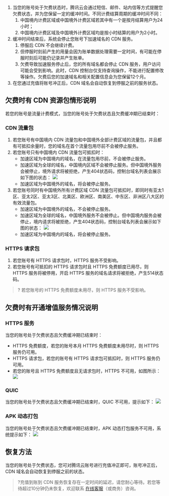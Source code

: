 


1. 当您的账号处于欠费状态时，腾讯云会通过短信、邮件、站内信等方式提醒您欠费状态，并为您保留一定的缓冲时间。不同计费结算周期的缓冲时间不同：
	1. 中国境内计费区域或中国境外计费区域若其中有一个是按月结算用户为24小时；
	2. 中国境内计费区域及中国境外计费区域均是按小时结算的用户为2小时。
2. 缓冲时间结束后，系统会停止您账号下加速域名的 CDN 服务。
	1. 停服后 CDN 不会继续计费。
	2. 但停服时刻前产生的用量会因为账单数据处理需要一定时间，有可能在停服时刻后可能仍记录并产生账单。
	3. 欠费导致加速服务停止后，您的所有域名都会停止 CDN 服务，用户访问可能会受到影响。此时，CDN 控制台仅支持查询操作，不能进行配置修改等操作。欠费后您的加速域名和相关配置信息会为您保留12个月。
3. 在您通过充值将账号冲正后，CDN 域名会自动恢复到停服之前的服务状态。

## 欠费时有 CDN 资源包情形说明
若您的账号是流量计费模式，当您的账号处于欠费状态且欠费缓冲期已结束时：
### CDN 流量包
1. 若您账号有中国境内 CDN 流量包和中国境外全部计费区域的流量包，并且都有可抵扣余量时，您的域名在首个流量包用尽前不会被停止服务。
2. 若您账号只有中国境内 CDN 流量包可抵扣时：
	- 加速区域为中国境内的域名，在流量包用尽前，不会被停止服务。
	- 加速区域为全球的域名，中国境内区域不会被停止服务。但中国境外服务会被停止，境外请求将被拒绝，产生404状态码，控制台域名列表会展示如下图的状态：
![](https://qcloudimg.tencent-cloud.cn/raw/34b8c3426bfe0e3dc6e6b2cee3ec0622.png)
	- 加速区域为中国境外的域名，将会被停止服务。
3. 若您账号同时有中国境外所有计费区域 CDN 流量包可抵扣时，即同时有亚太1区、亚太2区、亚太3区、北美区、欧洲区、南美区、中东区、非洲区八大区的有效流量包。
	- 加速区域为中国境外的域名，不会被停止服务。
	- 加速区域为全球的域名，中国境外服务不会被停止。但中国境内服务会被停止，境内请求将被拒绝，产生404状态码，控制台域名列表会展示如下图的状态：
![](https://qcloudimg.tencent-cloud.cn/raw/737c642904ed3be795ea2efddeac3b51.png)
	- 加速区域为中国境内的域名，将会被停止服务。

### HTTPS 请求包
1. 若您账号有 HTTPS 请求包时，HTTPS 服务不受影响。
2. 若您账号有可抵扣的 HTTPS 请求包时且 HTTPS 免费额度已用尽，则 HTTPS 服务将被停用，开启 HTTPS 服务的域名请求将被拒绝，产生514状态码。

>? 若您账号的 HTTPS 免费额度未用尽，则 HTTPS 服务不受影响。


## 欠费时有开通增值服务情况说明
### HTTPS 服务
当您的账号处于欠费状态且欠费缓冲期已结束时：
- HTTPS 免费额度，若您的账号本月 HTTPS 免费额度未用尽时，则 HTTPS 服务仍可用。
- HTTPS 请求包，若您的账号有 HTTPS 请求包可抵扣时，则 HTTPS 服务仍可用。
- 若您的账号且 HTTPS 免费额度且无请求包时，HTTPS 不可用，如图所示：
![](https://qcloudimg.tencent-cloud.cn/raw/9ff3076703334f73d2e8ad047c96c4cd.png)

### QUIC
当您的账号处于欠费状态且欠费缓冲期已结束时，QUIC 不可用，提示如下：
![](https://qcloudimg.tencent-cloud.cn/raw/249ee9104ac5e6cd0924ecce3205ae7b.png)

### APK 动态打包
当您的账号处于欠费状态且欠费缓冲期已结束时，APK 动态打包服务不可用，系统提示如下：
![](https://qcloudimg.tencent-cloud.cn/raw/8386b1570c0f5e251150383c161df927.png)

## 恢复方法
当您的账号处于欠费状态，您可对腾讯云账号进行充值冲正即可，账号冲正后，CDN 域名会自动恢复到停服之前的状态。
>?充值到账到 CDN 服务恢复存在一定时间的延迟，请您耐心等待。若您等待超过10分钟仍未恢复，欢迎联系 [在线客服](https://cloud.tencent.com/online-service?from=sales&source=PRESALE)（或商务）咨询。

